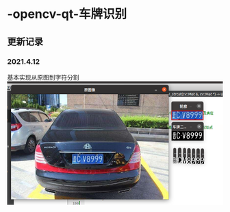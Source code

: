 # -opencv-qt-车牌识别
## 更新记录
### 2021.4.12
基本实现从原图到字符分割
![](https://github.com/Wangyabin-sss/-opencv-qt-/blob/master/image/pic1.png)
